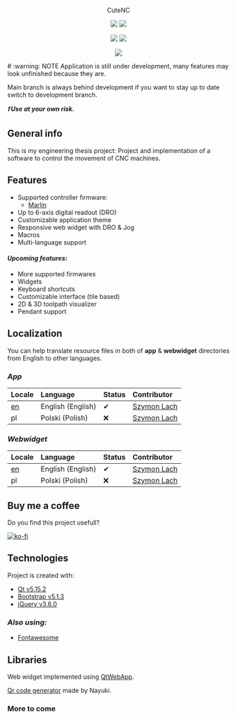 <p align="center">
	CuteNC
</p>
<p align="center">
        <img src="https://img.shields.io/github/commit-activity/m/xFeew/CuteNC?style=for-the-badge" />   
        <img src="https://img.shields.io/github/last-commit/xFeew/CuteNC?style=for-the-badge" />
</p>
<p align="center">
        <img src="https://img.shields.io/codefactor/grade/github/xFeew/CuteNC?style=flat-square" />
	<img src="https://img.shields.io/github/v/tag/xFeew/CuteNC?label=version&style=flat-square" />
</p>
<p align="center">
	 <img src="https://stars.medv.io/xFeew/CuteNC.svg" />

</p>
# :warning: NOTE
Application is still under development, many features may look unfinished because they are.

Main branch is always behind development if you want to stay up to date switch to development branch.

***:exclamation: Use at your own risk.***

## General info
This is my engineering thesis project: Project and implementation of a software to control the movement of CNC machines.

## Features
 - Supported controller firmware:
   - [Marlin](https://github.com/MarlinFirmware/Marlin) 
 - Up to 6-axis digital readout (DRO)
 - Customizable application theme
 - Responsive web widget with DRO & Jog
 - Macros
 - Multi-language support

#### *Upcoming features:*
 - More supported firmwares
 - Widgets
 - Keyboard shortcuts
 - Customizable interface (tile based)
 - 2D & 3D toolpath visualizer
 - Pendant support
 
## Localization

You can help translate resource files in both of **app** & **webwidget** directories from English to other languages.
### *App*
Locale | Language | Status | Contributor 
:----- | :------- | :----- | :-----------
[en](https://github.com/xFeew/CuteNC/blob/main/cncSoftware/cncSoftware_en_001.ts) | English (English) | ✔ | [Szymon Lach](https://github.com/xFeew)
pl | Polski (Polish) | ❌ | [Szymon Lach](https://github.com/xFeew)

### *Webwidget*
Locale | Language | Status | Contributor 
:----- | :------- | :----- | :-----------
[en](https://github.com/xFeew/CuteNC/blob/main/cncSoftware/cncSoftware_en_001.ts) | English (English) | ✔ | [Szymon Lach](https://github.com/xFeew)
pl | Polski (Polish) | ❌ | [Szymon Lach](https://github.com/xFeew)

## Buy me a coffee

Do you find this project usefull?

[![ko-fi](https://ko-fi.com/img/githubbutton_sm.svg)](https://ko-fi.com/I3I17I6WR)


## Technologies
Project is created with:
* [Qt v5.15.2](https://www.qt.io/)
* [Bootstrap v5.1.3](https://getbootstrap.com/)
* [jQuery v3.6.0](https://jquery.com/)

### *Also using:*
* [Fontawesome](https://fontawesome.com/)
	
## Libraries
Web widget implemented using [QtWebApp](http://stefanfrings.de/qtwebapp/index-en.html).

[Qr code generator](https://github.com/nayuki/QR-Code-generator) made by Nayuki.


### More to come
